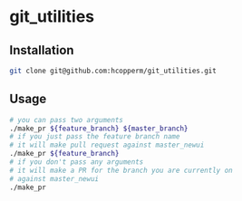 git_utilities
=============

Installation
------------

```sh
git clone git@github.com:hcopperm/git_utilities.git
```

Usage
-----

```sh
# you can pass two arguments
./make_pr ${feature_branch} ${master_branch}
# if you just pass the feature branch name
# it will make pull request against master_newui
./make_pr ${feature_branch}
# if you don't pass any arguments
# it will make a PR for the branch you are currently on
# against master_newui
./make_pr

```

